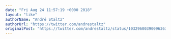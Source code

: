 ```yaml
---
date: "Fri Aug 24 11:57:19 +0000 2018"
layout: "like"
authorName: "André Staltz"
authorUrl: "https://twitter.com/andrestaltz"
originalPost: "https://twitter.com/andrestaltz/status/1032960039009636353"
---
```

